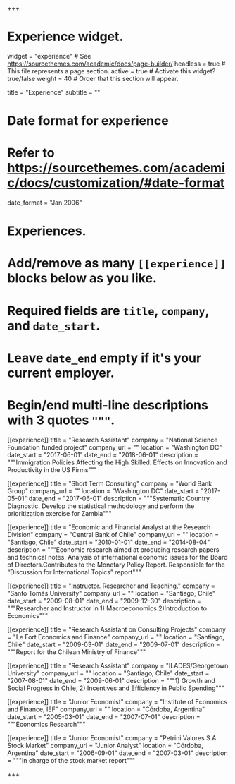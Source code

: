 +++
# Experience widget.
widget = "experience"  # See https://sourcethemes.com/academic/docs/page-builder/
headless = true  # This file represents a page section.
active = true  # Activate this widget? true/false
weight = 40  # Order that this section will appear.

title = "Experience"
subtitle = ""

# Date format for experience
#   Refer to https://sourcethemes.com/academic/docs/customization/#date-format
date_format = "Jan 2006"

# Experiences.
#   Add/remove as many `[[experience]]` blocks below as you like.
#   Required fields are `title`, `company`, and `date_start`.
#   Leave `date_end` empty if it's your current employer.
#   Begin/end multi-line descriptions with 3 quotes `"""`.
[[experience]]
  title = "Research Assistant"
  company = "National Science Foundation funded project"
  company_url = ""
  location = "Washington DC"
  date_start = "2017-06-01"
  date_end = "2018-06-01"
  description = """Immigration Policies Affecting the High Skilled: Effects on Innovation and Productivity in the US Firms"""

[[experience]]
  title = "Short Term Consulting"
  company = "World Bank Group"
  company_url = ""
  location = "Washington DC"
  date_start = "2017-05-01"
  date_end = "2017-06-01"
  description = """Systematic Country Diagnostic. Develop the statistical methodology and perform the prioritization exercise for Zambia"""

[[experience]]
  title = "Economic and Financial Analyst at the Research Division"
  company = "Central Bank of Chile"
  company_url = ""
  location = "Santiago, Chile"
  date_start = "2010-01-01"
  date_end = "2014-08-04"
  description = """Economic research aimed at producing research papers and technical notes. Analysis of international economic issues for the Board of Directors.Contributes to the Monetary Policy Report. Responsible for the “Discussion for International Topics” report"""
  
  [[experience]]
  title = "Instructor. Researcher and Teaching."
  company = "Santo Tomás University"
  company_url = ""
  location = "Santiago, Chile"
  date_start = "2009-08-01"
  date_end = "2009-12-30"
  description = """Researcher and Instructor in 1) Macroeconomics 2)Introduction to Economics"""
  
  
  
  [[experience]]
  title = "Research Assistant on Consulting Projects"
  company = "Le Fort Economics and Finance"
  company_url = ""
  location = "Santiago, Chile"
  date_start = "2009-03-01"
  date_end = "2009-07-01"
  description = """Report for the Chilean Ministry of Finance"""
  
   [[experience]]
  title = "Research Assistant"
  company = "ILADES/Georgetown University"
  company_url = ""
  location = "Santiago, Chile"
  date_start = "2007-08-01"
  date_end = "2009-06-01"
  description = """1) Growth and Social Progress in Chile, 2) Incentives and Efficiency in Public Spending"""
  
   [[experience]]
  title = "Junior Economist"
  company = "Institute of Economics and Finance, IEF"
  company_url = ""
  location = "Córdoba, Argentina"
  date_start = "2005-03-01"
  date_end = "2007-07-01"
  description = """Economics Research"""
 
  [[experience]]
  title = "Junior Economist"
  company = "Petrini Valores S.A. Stock Market"
  company_url = "Junior Analyst"
  location = "Córdoba, Argentina"
  date_start = "2006-09-01"
  date_end = "2007-03-01"
  description = """In charge of the stock market report"""
  
  
+++
